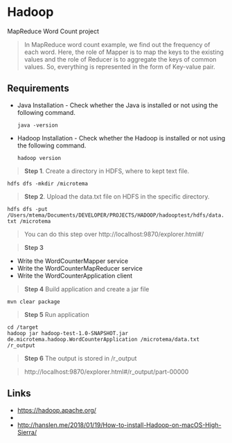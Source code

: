 # Hadoop
MapReduce Word Count project
> In MapReduce word count example, we find out the frequency of each word. Here, the role of Mapper is to map the keys to the existing values and the role of Reducer is to aggregate the keys of common values. So, everything is represented in the form of Key-value pair.

## Requirements

* Java Installation - Check whether the Java is installed or not using the following command.
  
  ``` java -version ```
* Hadoop Installation - Check whether the Hadoop is installed or not using the following command.
  
  ``` hadoop version ```
  
> <b>Step 1</b>.
  Create a directory in HDFS, where to kept text file.
  
  ``` hdfs dfs -mkdir /microtema ```
  
> <b>Step 2</b>.
  Upload the data.txt file on HDFS in the specific directory.
  
  ``` hdfs dfs -put /Users/mtema/Documents/DEVELOPER/PROJECTS/HADOOP/hadooptest/hdfs/data.txt /microtema ```
  
> You can do this step over http://localhost:9870/explorer.html#/

> <b>Step 3</b>
  * Write the WordCounterMapper service
  * Write the WordCounterMapReducer service
  * Write the WordCounterApplication client
  
> <b>Step 4</b>
  Build application and create a jar file
  
  ``` mvn clear package ```
  
> <b>Step 5</b>
  Run application
  
  ``` 
  cd /target
  hadoop jar hadoop-test-1.0-SNAPSHOT.jar de.microtema.hadoop.WordCounterApplication /microtema/data.txt /r_output
   ```
   
> <b>Step 6</b>
  The output is stored in /r_output
  
>  http://localhost:9870/explorer.html#/r_output/part-00000

## Links
* https://hadoop.apache.org/
* 
* http://hanslen.me/2018/01/19/How-to-install-Hadoop-on-macOS-High-Sierra/

